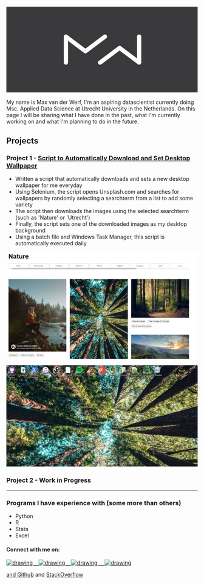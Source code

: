 ![](images/Logo%20Breed2.jpg)

My name is Max van der Werf, I'm an aspiring datascientist currently doing Msc. Applied Data Science at Utrecht University in the Netherlands.
On this page I will be sharing what I have done in the past, what I'm currently working on and what I'm planning to do in the future. 

## Projects

### Project 1 - [Script to Automatically Download and Set Desktop Wallpaper](https://github.com/MaxvanderWerf/Unsplash_IMG_Downloader) 
* Written a script that automatically downloads and sets a new desktop wallpaper for me everyday
* Using Selenium, the script opens Unsplash.com and searches for wallpapers by randomly selecting a searchterm from a list to add some variety
* The script then downloads the images using the selected searchterm (such as 'Nature' or 'Utrecht') 
* Finally, the script sets one of the downloaded images as my desktop background 
* Using a batch file and Windows Task Manager, this script is automatically executed daily 

![](images/Unsplash.png)

![](images/Desktop.png)

### Project 2 - Work in Progress

______________________________________________________________________________________________________


### Programs I have experience with (some more than others)
* Python
* R
* Stata
* Excel

#### Connect with me on:
<a href="https://medium.com/@max_vander_werf"><img src="https://res.cloudinary.com/importdata/image/upload/v1595012354/medium_mono_hoz0z5.png" alt="drawing" width="35"/>&nbsp;&nbsp;&nbsp;&nbsp;<a href="https://twitter.com/WerfMax"><img src="https://res.cloudinary.com/importdata/image/upload/v1595012924/Twitter_Logo_Blue_gbtagu.png" alt="drawing" width="40"/>&nbsp;&nbsp;&nbsp;&nbsp;<a href="https://www.linkedin.com/in/max-van-der-werf/"><img src="https://res.cloudinary.com/importdata/image/upload/v1595012354/linkedin_t9qiwy.png" alt="drawing" width="100"/> &nbsp;&nbsp;&nbsp;&nbsp;<a href="https://www.kaggle.com/maxvdw"><img src="https://res.cloudinary.com/importdata/image/upload/v1595012924/kaggle_ksaktb.png" alt="drawing" width="75"/>

and [Github](https://github.com/MaxvanderWerf) and [StackOverflow](https://stackoverflow.com/users/13791043/max-van-der-werf)
